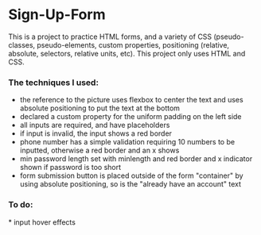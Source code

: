 # Sign-Up-Form

This is a project to practice HTML forms, and a variety of CSS (pseudo-classes, pseudo-elements, custom properties, positioning (relative, absolute, selectors, relative units, etc). This project only uses HTML and CSS.

<h3>The techniques I used:</h3>

* the reference to the picture uses flexbox to center the text and uses absolute positioning to put the text at the bottom
* declared a custom property for the uniform padding on the left side
* all inputs are required, and have placeholders
* if input is invalid, the input shows a red border
* phone number has a simple validation requiring 10 numbers to be inputted, otherwise a red border and an x shows
* min password length set with minlength and red border and x indicator shown if password is too short
* form submission button is placed outside of the form "container" by using absolute positioning, so is the "already have an account" text

<h3>To do:</h3>
* input hover effects